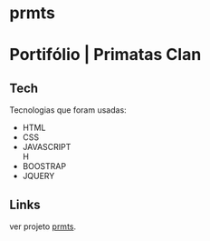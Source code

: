 # prmts
<h1 class="code-line" data-line-start=0 data-line-end=1 ><a id="PROJETO_MINI_SEMFORO_0"></a>Portifólio | Primatas Clan</h1>
<h2 class="code-line" data-line-start=4 data-line-end=5 ><a id="Tech_4"></a>Tech</h2>
<p class="has-line-data" data-line-start="6" data-line-end="7">Tecnologias que foram usadas:</p>
<ul>
<li class="has-line-data" data-line-start="8" data-line-end="9">HTML</li>
<li class="has-line-data" data-line-start="9" data-line-end="10">CSS</li>
<li class="has-line-data" data-line-start="10" data-line-end="12">JAVASCRIPT</li>H
<li class="has-line-data" data-line-start="10" data-line-end="12">BOOSTRAP</li>
<li class="has-line-data" data-line-start="10" data-line-end="12">JQUERY</li>
</ul>
<p class="has-line-data" data-line-start="14" data-line-end="15">
<h2 class="code-line" data-line-start=16 data-line-end=17 ><a id="Links_16"></a>Links</h2>
<p class="has-line-data" data-line-start="18" data-line-end="19">ver projeto <a href="https://hunterland.github.io/prmts/">prmts</a>.
